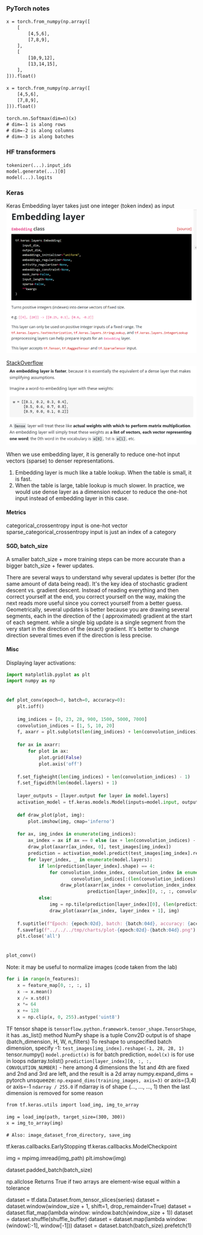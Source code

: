 ### PyTorch notes

```
x = torch.from_numpy(np.array([
    [
        [4,5,6],
        [7,8,9],
    ],
    [
        [10,9,12],
        [13,14,15],
    ],
])).float()

x = torch.from_numpy(np.array([
    [4,5,6],
    [7,8,9],
])).float()

torch.nn.Softmax(dim=n)(x)
# dim=-1 is along rows
# dim=-2 is along columns
# dim=-3 is along batches
```

### HF transformers

```
tokenizer(...).input_ids
model.generate(...)[0]
model(...).logits
```

### Keras

Keras Embedding layer takes just one integer (token index) as input
![embedding-keras.png](embedding-keras.png)

[StackOverflow](https://stackoverflow.com/questions/47868265/what-is-the-difference-between-an-embedding-layer-and-a-dense-layer)
![embedding-vs-dense.png](embedding-vs-dense.png)

When we use embedding layer, it is generally to reduce one-hot input vectors (sparse) to denser representations.

1. Embedding layer is much like a table lookup. When the table is small, it is fast.
2. When the table is large, table lookup is much slower. In practice, we would use dense layer as a dimension reducer to
   reduce the one-hot input instead of embedding layer in this case.

#### Metrics

categorical_crossentropy input is one-hot vector
sparse_categorical_crossentropy input is just an index of a category

#### SGD, batch_size

A smaller batch_size + more training steps can be more accurate than a bigger batch_size + fewer updates.

There are several ways to understand why several updates is better (for the same amount of data being read). It's the
key idea of stochastic gradient descent vs. gradient descent. Instead of reading everything and then correct yourself at
the end, you correct yourself on the way, making the next reads more useful since you correct yourself from a better
guess. Geometrically, several updates is better because you are drawing several segments, each in the direction of the (
approximated) gradient at the start of each segment. while a single big update is a single segment from the very start
in the direction of the (exact) gradient. It's better to change direction several times even if the direction is less
precise.

#### Misc

Displaying layer activations:

```python
import matplotlib.pyplot as plt
import numpy as np


def plot_conv(epoch=0, batch=0, accuracy=0):
    plt.ioff()

    img_indices = [0, 23, 28, 900, 1500, 5000, 7000]
    convolution_indices = [1, 5, 10, 20]
    f, axarr = plt.subplots(len(img_indices) + len(convolution_indices) - 1, len(model.layers) + 1)

    for ax in axarr:
        for plot in ax:
            plot.grid(False)
            plot.axis('off')

    f.set_figheight(len(img_indices) + len(convolution_indices) - 1)
    f.set_figwidth(len(model.layers) + 1)

    layer_outputs = [layer.output for layer in model.layers]
    activation_model = tf.keras.models.Model(inputs=model.input, outputs=layer_outputs)

    def draw_plot(plot, img):
        plot.imshow(img, cmap='inferno')

    for ax, img_index in enumerate(img_indices):
        ax_index = ax if ax == 0 else (ax + len(convolution_indices) - 1)
        draw_plot(axarr[ax_index, 0], test_images[img_index])
        prediction = activation_model.predict(test_images[img_index].reshape(1, 28, 28, 1), verbose="2")
        for layer_index, _ in enumerate(model.layers):
            if len(prediction[layer_index].shape) == 4:
                for convolution_index_index, convolution_index in enumerate(
                        convolution_indices[:(len(convolution_indices) if ax == 0 else 1)]):
                    draw_plot(axarr[ax_index + convolution_index_index, layer_index + 1],
                              prediction[layer_index][0, :, :, convolution_index])
            else:
                img = np.tile(prediction[layer_index][0], (len(prediction[layer_index][0]), 1))
                draw_plot(axarr[ax_index, layer_index + 1], img)

    f.suptitle(f"Epoch: {epoch:02d}, batch: {batch:04d}, accuracy: {accuracy:06.3f}", fontsize=14)
    f.savefig(f"../../../tmp/charts/plot-{epoch:02d}-{batch:04d}.png")
    plt.close('all')


plot_conv()
```

Note: it may be useful to normalize images (code taken from the lab)

```python
for i in range(n_features):
    x = feature_map[0, :, :, i]
    x -= x.mean()
    x /= x.std()
    x *= 64
    x += 128
    x = np.clip(x, 0, 255).astype('uint8')
```

TF tensor shape is `tensorflow.python.framework.tensor_shape.TensorShape`, it has .as_list() method
NumPy shape is a tuple
Conv2D output is of shape (batch_dimension, H, W, n_filters)
To reshape to unspecified batch dimension, specify -1: `test_images[img_index].reshape(-1, 28, 28, 1)`
tensor.numpy()
`model.predict(x)` is for batch prediction, `model(x)` is for use in loops
ndarray.tolist()
`prediction[layer_index][0, :, :, CONVOLUTION_NUMBER]` - here among 4 dimensions the 1st and 4th are fixed and 2nd and
3rd are left, and the result is a 2d array
numpy.expand_dims = pytorch unsqueeze:  `np.expand_dims(training_images, axis=3)` or axis=(3,4) or axis=-1
`ndarray / 255.0` if ndarray is of shape (..., ..., ..., 1) then the last dimension is removed for some reason

```
from tf.keras.utils import load_img, img_to_array

img = load_img(path, target_size=(300, 300))
x = img_to_array(img)

# Also: image_dataset_from_directory, save_img
```

tf.keras.callbacks.EarlyStopping
tf.keras.callbacks.ModelCheckpoint


img = mpimg.imread(img_path)
plt.imshow(img)

dataset.padded_batch(batch_size)

np.allclose Returns True if two arrays are element-wise equal within a tolerance

dataset = tf.data.Dataset.from_tensor_slices(series)
dataset = dataset.window(window_size + 1, shift=1, drop_remainder=True)
dataset = dataset.flat_map(lambda window: window.batch(window_size + 1))
dataset = dataset.shuffle(shuffle_buffer)
dataset = dataset.map(lambda window: (window[:-1], window[-1]))
dataset = dataset.batch(batch_size).prefetch(1)

